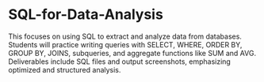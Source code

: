 # SQL-for-Data-Analysis
This focuses on using SQL to extract and analyze data from databases. Students will practice writing queries with SELECT, WHERE, ORDER BY, GROUP BY, JOINS, subqueries, and aggregate functions like SUM and AVG. Deliverables include SQL files and output screenshots, emphasizing optimized and structured analysis.
